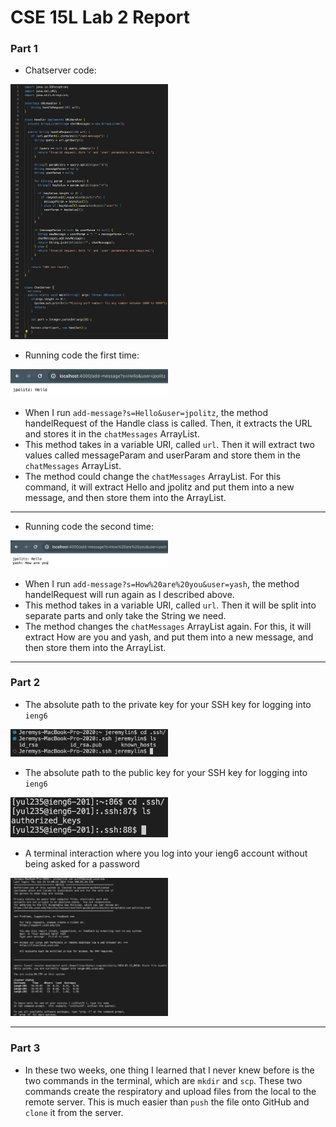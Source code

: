 <h1><italic>CSE 15L Lab 2 Report</italic></h1>

<h3>Part 1</h3>

- Chatserver code:
<img src ="Pictures/CSE_15L_Lab_3_Chatserver.png" width = 50%>

- Running code the first time:
<img src ="Pictures/CSE_15L_Lab_3_Running_code_1.png" width = 50%>

- When I run `add-message?s=Hello&user=jpolitz`, the method handelRequest of the Handle class is called. Then, it extracts the URL and stores it in the `chatMessages` ArrayList.
- This method takes in a variable URI, called `url`. Then it will extract two values called messageParam and userParam and store them in the `chatMessages` ArrayList.
- The method could change the `chatMessages` ArrayList. For this command, it will extract Hello and jpolitz and put them into a new message, and then store them into the ArrayList.

---

- Running code the second time:
<img src ="Pictures/CSE_15L_Lab_3_Running_code_2.png" width = 50%>

- When I run `add-message?s=How%20are%20you&user=yash`, the method handelRequest will run again as I described above.
- This method takes in a variable URI, called `url`. Then it will be split into separate parts and only take the String we need.
- The method changes the `chatMessages` ArrayList again. For this, it will extract How are you and yash, and put them into a new message, and then store them into the ArrayList.

---

<h3>Part 2</h3>

- The absolute path to the private key for your SSH key for logging into `ieng6`
<img src ="Pictures/CSE_15L_Lab_3_SSH_local_key.png" width = 50%>

- The absolute path to the public key for your SSH key for logging into `ieng6`
<img src ="Pictures/CSE_15L_Lab_3_SSH_server_key.png" width = 50%>

- A terminal interaction where you log into your ieng6 account without being asked for a password
<img src ="Pictures/CSE_15L_Lab_3_log_in_SSH.png" width = 50%>

---

<h3>Part 3</h3>

- In these two weeks, one thing I learned that I never knew before is the two commands in the terminal, which are  `mkdir` and  `scp`. These two commands create the respiratory and upload files from the local to the remote server. This is much easier than `push` the file onto GitHub and `clone` it from the server.
